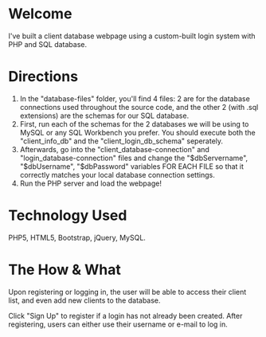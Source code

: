 # Welcome
I've built a client database webpage using a custom-built login system with PHP and SQL database.

# Directions
1) In the "database-files" folder, you'll find 4 files: 2 are for the database connections used throughout the source code, and the other 2 (with .sql extensions) are the schemas for our SQL database.
2) First, run each of the schemas for the 2 databases we will be using to MySQL or any SQL Workbench you prefer. You should execute both the "client_info_db" and the "client_login_db_schema" seperately. 
3) Afterwards, go into the "client_database-connection" and "login_database-connection" files and change the "$dbServername", "$dbUsername", "$dbPassword" variables FOR EACH FILE so that it correctly matches your local database connection settings.
4) Run the PHP server and load the webpage!

# Technology Used
PHP5, HTML5, Bootstrap, jQuery, MySQL.

# The How & What
Upon registering or logging in, the user will be able to access their client list, and even add new clients to the database.

Click "Sign Up" to register if a login has not already been created. After registering, users can either use their username or e-mail to log in.



